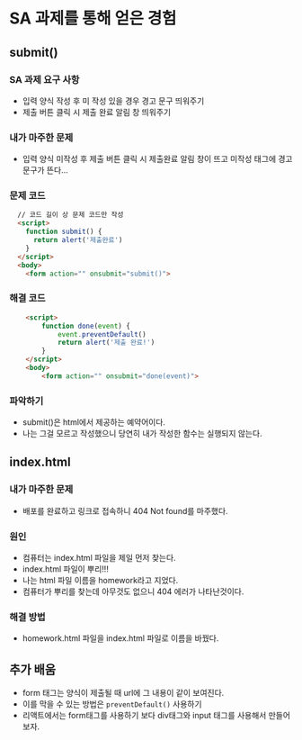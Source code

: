 # SA 과제를 통해 얻은 경험
## submit()
### SA 과제 요구 사항
- 입력 양식 작성 후 미 작성 있을 경우 경고 문구 띄워주기
- 제출 버튼 클릭 시 제출 완료 알림 창 띄워주기

### 내가 마주한 문제
- 입력 양식 미작성 후 제출 버튼 클릭 시 제출완료 알림 창이 뜨고 미작성 태그에 경고 문구가 뜬다...

### 문제 코드
```html
  // 코드 길이 상 문제 코드만 작성
  <script>
    function submit() {
      return alert('제출완료')
    }
  </script>
  <body>
    <form action="" onsubmit="submit()">
```

### 해결 코드
```html
    <script>
        function done(event) {
            event.preventDefault()
            return alert('제출 완료!')
        }
    </script>
    <body>
        <form action="" onsubmit="done(event)">
```

### 파악하기
- submit()은 html에서 제공하는 예약어이다. 
- 나는 그걸 모르고 작성했으니 당연히 내가 작성한 함수는 실행되지 않는다. 


## index.html
### 내가 마주한 문제
- 배포를 완료하고 링크로 접속하니 404 Not found를 마주했다. 

### 원인
- 컴퓨터는 index.html 파일을 제일 먼저 찾는다. 
- index.html 파일이 뿌리!!!
- 나는 html 파일 이름을 homework라고 지었다. 
- 컴퓨터가 뿌리를 찾는데 아무것도 없으니 404 에러가 나타난것이다. 

### 해결 방법
- homework.html 파일을 index.html 파일로 이름을 바꿨다. 

## 추가 배움
- form 태그는 양식이 제출될 때 url에 그 내용이 같이 보여진다. 
- 이를 막을 수 있는 방법은 ```preventDefault()``` 사용하기
- 리액트에서는 form태그를 사용하기 보다 div태그와 input 태그를 사용해서 만들어보자.
